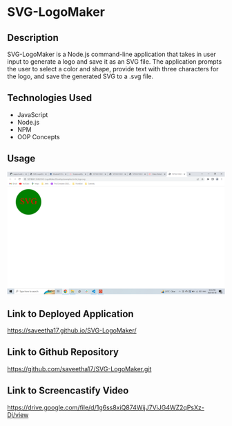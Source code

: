 # SVG-LogoMaker

## Description

SVG-LogoMaker is a Node.js command-line application that takes in user input to generate a logo and save it as an SVG file. The application prompts the user to select a color and shape, provide text with three characters for the logo, and save the generated SVG to a .svg file.

## Technologies Used

 * JavaScript
 * Node.js
 * NPM
 * OOP Concepts

## Usage

 ![ScreenShot](./Develop/library/assets/ScreenShot/ScreenShot.png)

## Link to Deployed Application

https://saveetha17.github.io/SVG-LogoMaker/

## Link to Github Repository

https://github.com/saveetha17/SVG-LogoMaker.git

## Link to Screencastify Video

https://drive.google.com/file/d/1g6ss8xiQ874WijJ7ViJG4WZ2qPsXz-Dj/view
